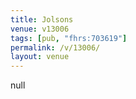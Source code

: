 ```yaml
---
title: Jolsons
venue: v13006
tags: [pub, "fhrs:703619"]
permalink: /v/13006/
layout: venue
---
```

null